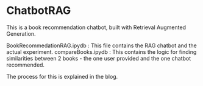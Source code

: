 # ChatbotRAG
This is a book recommendation chatbot, built with Retrieval Augmented Generation.

BookRecommedationRAG.ipydb : This file contains the RAG chatbot and the actual experiment.
compareBooks.ipydb : This contains the logic for finding similarities between 2 books - the one user provided and the one chatbot recommended.

The process for this is explained in the blog.
